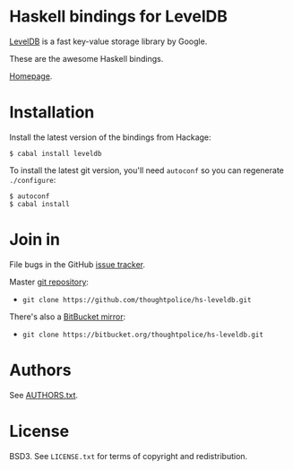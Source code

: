 # Haskell bindings for LevelDB

[LevelDB][] is a fast key-value storage library by Google.

These are the awesome Haskell bindings.

[Homepage][main page].

# Installation

Install the latest version of the bindings from Hackage:

    $ cabal install leveldb

To install the latest git version, you'll need `autoconf` so
you can regenerate `./configure`:

    $ autoconf
    $ cabal install

# Join in

File bugs in the GitHub [issue tracker][].

Master [git repository][gh]:

* `git clone https://github.com/thoughtpolice/hs-leveldb.git`

There's also a [BitBucket mirror][bb]:

* `git clone https://bitbucket.org/thoughtpolice/hs-leveldb.git`

# Authors

See [AUTHORS.txt](https://raw.github.com/thoughtpolice/hs-leveldb/master/AUTHORS.txt).

# License

BSD3. See `LICENSE.txt` for terms of copyright and redistribution.

[LevelDB]: http://code.google.com/p/leveldb/
[main page]: http://thoughtpolice.github.com/hs-leveldb
[issue tracker]: http://github.com/thoughtpolice/hs-leveldb/issues
[gh]: http://github.com/thoughtpolice/hs-leveldb
[bb]: http://bitbucket.org/thoughtpolice/hs-leveldb

